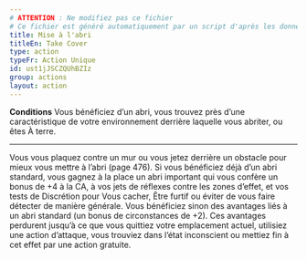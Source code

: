 ```yaml
---
# ATTENTION : Ne modifiez pas ce fichier
# Ce fichier est généré automatiquement par un script d'après les données du module Foundry VTT officiel et de sa traduction
title: Mise à l'abri
titleEn: Take Cover
type: action
typeFr: Action Unique
id: ust1jJSCZQUhBZIz
group: actions
layout: action
---
```

<p><strong>Conditions</strong> Vous bénéficiez d’un abri, vous trouvez près d’une caractéristique de votre environnement derrière laquelle vous abriter, ou êtes <a class="entity-link" draggable="true" data-pack="pf2e.conditionitems" data-id="j91X7x0XSomq8d60">À terre</a>.</p><hr><p>Vous vous plaquez contre un mur ou vous jetez derrière un obstacle pour mieux vous mettre à l’abri (page 476). Si vous bénéficiez déjà d’un abri standard, vous gagnez à la place un abri important qui vous confère un bonus de +4 à la CA, à vos jets de réflexes contre les zones d’effet, et vos tests de Discrétion pour <a class="entity-link" draggable="true" data-pack="pf2e.actionspf2e" data-id="XMcnh4cSI32tljXa">Vous cacher</a>, <a class="entity-link" draggable="true" data-pack="pf2e.actionspf2e" data-id="VMozDqMMuK5kpoX4">Être furtif</a> ou éviter de vous faire détecter de manière générale. Vous bénéficiez sinon des avantages liés à un abri standard (un bonus de circonstances de +2). Ces avantages perdurent jusqu’à ce que vous quittiez votre emplacement actuel, utilisiez une action d’attaque, vous trouviez dans l’état <a class="entity-link" draggable="true" data-pack="pf2e.conditionitems" data-id="fBnFDH2MTzgFijKf">inconscient</a> ou mettiez fin à cet effet par une action gratuite.</p>
